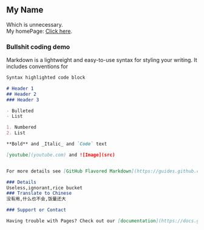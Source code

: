 ## My Name
Which is unnecessary.  
My homePage: [Click here](https://thefirsthuang.github.io).  

### Bullshit coding demo

Markdown is a lightweight and easy-to-use syntax for styling your writing. It includes conventions for

```markdown
Syntax highlighted code block

# Header 1
## Header 2
### Header 3

- Bulleted
- List

1. Numbered
2. List

**Bold** and _Italic_ and `Code` text

[youtube](youtube.com) and ![Image](src)


For more details see [GitHub Flavored Markdown](https://guides.github.com/features/mastering-markdown/).

### Details
Useless,ignorant,rice bucket
### Translate to Chinese
没有用,什么也不会,饭量还大

### Support or Contact

Having trouble with Pages? Check out our [documentation](https://docs.github.com/categories/github-pages-basics/) or [contact support](https://github.com/contact) and we’ll help you sort it out.
